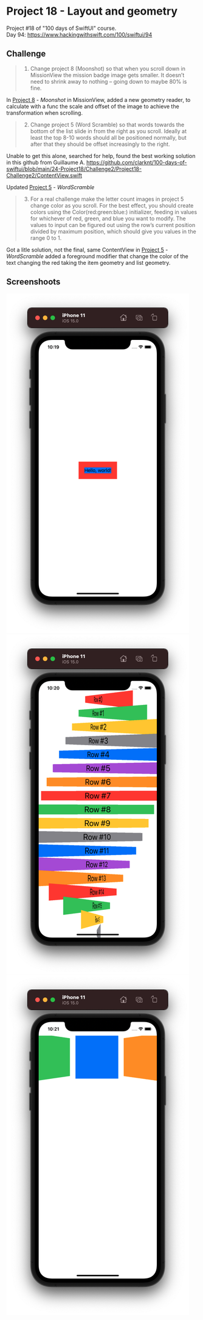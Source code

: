 # Project 18 - Layout and geometry

Project #18 of "100 days of SwiftUI" course.</br>
Day 94: https://www.hackingwithswift.com/100/swiftui/94

## Challenge

>1. Change project 8 (Moonshot) so that when you scroll down in MissionView the mission badge image gets smaller. It doesn’t need to shrink away to nothing – going down to maybe 80% is fine.

In [Project 8](8-Moonshot) - *Moonshot* in MissionView, added a new geometry reader, to calculate with a func the scale and offset of the image to achieve the transformation when scrolling.

>2. Change project 5 (Word Scramble) so that words towards the bottom of the list slide in from the right as you scroll. Ideally at least the top 8-10 words should all be positioned normally, but after that they should be offset increasingly to the right.

Unable to get this alone, searched for help, found the best working solution in this github from Guillaume A. https://github.com/clarknt/100-days-of-swiftui/blob/main/24-Project18/Challenge2/Project18-Challenge2/ContentView.swift

Updated [Project 5](05-WordScramble) - *WordScramble*

>3. For a real challenge make the letter count images in project 5 change color as you scroll. For the best effect, you should create colors using the Color(red:green:blue:) initializer, feeding in values for whichever of red, green, and blue you want to modify. The values to input can be figured out using the row’s current position divided by maximum position, which should give you values in the range 0 to 1.

Got a litle solution, not the final, same ContentView in [Project 5](05-WordScramble) - *WordScramble* added a foreground modifier that change the color of the text changing the red taking the item geometry and list geometry.

## Screenshoots

<img src="screenshots/frames.png" width="481" height="891"/><img src="screenshots/rows.png" width="481" height="891"/><img src="screenshots/horizontalScroll.png" width="481" height="891"/>
